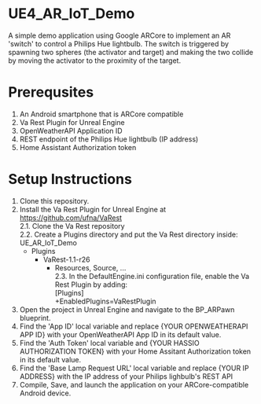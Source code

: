 # UE4_AR_IoT_Demo

A simple demo application using Google ARCore to implement an AR 'switch' to control a Philips Hue lightbulb. The switch is triggered by spawning 
two spheres (the activator and target) and making the two collide by moving the activator to the proximity of the target. 

# Prerequsites
1. An Android smartphone that is ARCore compatible 
2. Va Rest Plugin for Unreal Engine
3. OpenWeatherAPI Application ID
4. REST endpoint of the Philips Hue lightbulb (IP address) 
5. Home Assistant Authorization token

# Setup Instructions 
1. Clone this repository. 
2. Install the Va Rest Plugin for Unreal Engine at https://github.com/ufna/VaRest   
  2.1. Clone the Va Rest repository  
  2.2. Create a Plugins directory and put the Va Rest directory inside:  
    UE_AR_IoT_Demo  
    - Plugins  
      - VaRest-1.1-r26  
        - Resources, Source, ...  
  2.3. In the DefaultEngine.ini configuration file, enable the Va Rest Plugin by adding:  
    [Plugins]  
    +EnabledPlugins=VaRestPlugin  
3. Open the project in Unreal Engine and navigate to the BP_ARPawn blueprint. 
4. Find the 'App ID' local variable and replace {YOUR OPENWEATHERAPI APP ID} with your OpenWeatherAPI App ID in its default value. 
5. Find the 'Auth Token' local variable and {YOUR HASSIO AUTHORIZATION TOKEN} with your Home Assitant Authorization token in its default value. 
6. Find the 'Base Lamp Request URL' local variable and replace {YOUR IP ADDRESS} with the IP address of your Philips lighbulb's REST API
7. Compile, Save, and launch the application on your ARCore-compatible Android device.

